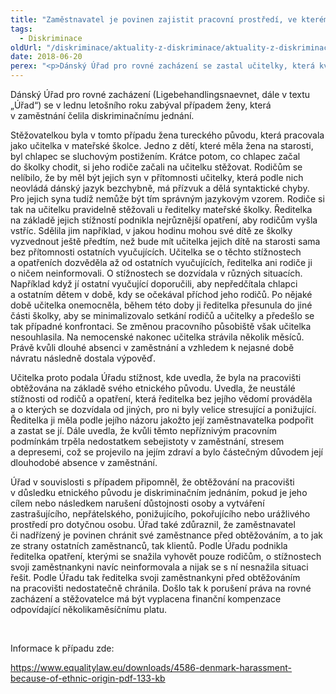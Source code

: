```yaml
---
title: "Zaměstnavatel je povinen zajistit pracovní prostředí, ve kterém nebude docházet  k obtěžování, rozhodl dánský úřad"
tags:
  - Diskriminace
oldUrl: "/diskriminace/aktuality-z-diskriminace/aktuality-z-diskriminace-2018/zamestnavatel-je-povinen-zajistit-pracovni-prostredi-ve-kterem-nebude-dochazet-k-obtezova/"
date: 2018-06-20
perex: "<p>Dánský Úřad pro rovné zacházení se zastal učitelky, která kvůli svému etnickému původu čelila diskriminačnímu jednání a její zaměstnavatel tomu nijak nebránil.</p>"
---
```


<!-- imported from the old website -->

<p>Dánský Úřad pro rovné zacházení (Ligebehandlingsnaevnet, dále v textu „Úřad“) se v lednu letošního roku zabýval případem ženy, která v zaměstnání čelila diskriminačnímu jednání.</p> <p>Stěžovatelkou byla v tomto případu žena tureckého původu, která pracovala jako učitelka v mateřské školce. Jedno z dětí, které měla žena na starosti, byl chlapec se sluchovým postižením. Krátce potom, co chlapec začal do školky chodit, si jeho rodiče začali na učitelku stěžovat. Rodičům se nelíbilo, že by měl být jejich syn v přítomnosti učitelky, která podle nich neovládá dánský jazyk bezchybně, má přízvuk a dělá syntaktické chyby. Pro jejich syna tudíž nemůže být tím správným jazykovým vzorem. Rodiče si tak na učitelku pravidelně stěžovali u ředitelky mateřské školky. Ředitelka na základě jejich stížností podnikla nejrůznější opatření, aby rodičům vyšla vstříc. Sdělila jim například, v jakou hodinu mohou své dítě ze školky vyzvednout ještě předtím, než bude mít učitelka jejich dítě na starosti sama bez přítomnosti ostatních vyučujících. Učitelka se o těchto stížnostech a opatřeních dozvěděla až od ostatních vyučujících, ředitelka ani rodiče ji o ničem neinformovali. O stížnostech se dozvídala v různých situacích. Například když jí ostatní vyučující doporučili, aby nepředčítala chlapci a ostatním dětem v době, kdy se očekával příchod jeho rodičů. Po nějaké době učitelka onemocněla, během této doby ji ředitelka přesunula do jiné části školky, aby se minimalizovalo setkání rodičů a učitelky a předešlo se tak případné konfrontaci. Se změnou pracovního působiště však učitelka nesouhlasila. Na nemocenské nakonec učitelka strávila několik měsíců. Právě kvůli dlouhé absenci v zaměstnání a vzhledem k nejasné době návratu následně dostala výpověď.</p> <p>Učitelka proto podala Úřadu stížnost, kde uvedla, že byla na pracovišti obtěžována na základě svého etnického původu. Uvedla, že neustálé stížnosti od rodičů a opatření, která ředitelka bez jejího vědomí prováděla a o kterých se dozvídala od jiných, pro ni byly velice stresující a ponižující. Ředitelka ji měla podle jejího názoru jakožto její zaměstnavatelka podpořit a zastat se jí. Dále uvedla, že kvůli těmto nepříznivým pracovním podmínkám trpěla nedostatkem sebejistoty v zaměstnání, stresem a depresemi, což se projevilo na jejím zdraví a bylo částečným důvodem její dlouhodobé absence v zaměstnání.</p> <p>Úřad v souvislosti s případem připomněl, že obtěžování na pracovišti v důsledku etnického původu je diskriminačním jednáním, pokud je jeho cílem nebo následkem narušení důstojnosti osoby a vytváření zastrašujícího, nepřátelského, ponižujícího, pokořujícího nebo urážlivého prostředí pro dotyčnou osobu. Úřad také zdůraznil, že zaměstnavatel či nadřízený je povinen chránit své zaměstnance před obtěžováním, a to jak ze strany ostatních zaměstnanců, tak klientů. Podle Úřadu podnikla ředitelka opatření, kterými se snažila vyhovět pouze rodičům, o stížnostech svoji zaměstnankyni navíc neinformovala a nijak se s ní nesnažila situaci řešit. Podle Úřadu tak ředitelka svoji zaměstnankyni před obtěžováním na pracovišti nedostatečně chránila. Došlo tak k porušení práva na rovné zacházení a stěžovatelce má být vyplacena finanční kompenzace odpovídající několikaměsíčnímu platu.</p> <p> </p> <p>Informace k případu zde:</p> <p><a href="https://www.equalitylaw.eu/downloads/4586-denmark-harassment-because-of-ethnic-origin-pdf-133-kb" target="_blank">https://www.equalitylaw.eu/downloads/4586-denmark-harassment-because-of-ethnic-origin-pdf-133-kb</a></p>
